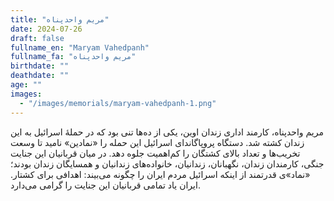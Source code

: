 ```yaml
---
title: "مریم واحدپناه"
date: 2024-07-26
draft: false
fullname_en: "Maryam Vahedpanh"
fullname_fa: "مریم واحدپناه"
birthdate: ""
deathdate: ""
age: ""
images:
  - "/images/memorials/maryam-vahedpanh-1.png"
---
```


مریم واحدپناه، کارمند اداری زندان اوین، یکی از ده‌ها تنی بود که در حملۀ اسرائیل به این زندان کشته شد. دستگاه پروپاگاندای اسرائیل این حمله را «نمادین» نامید تا وسعت تخریب‌ها و تعداد بالای کشتگان را کم‌اهمیت جلوه دهد. در میان قربانیان این جنایت جنگی، کارمندان زندان، نگهبانان، زندانیان، خانواده‌های زندانیان و همسایگان زندان بودند؛ «نماد»ی قدرتمند از اینکه اسرائیل مردم ایران را چگونه می‌بیند: اهدافی برای کشتار. ایران یاد تمامی قربانیان این جنایت را گرامی می‌دارد.
